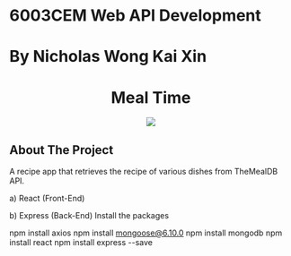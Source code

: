 # 6003CEM Web API Development
# By Nicholas Wong Kai Xin

<h1 align="center">Meal Time</h1>
<p align="center">
   <img src="https://forthebadge.com/images/badges/made-with-javascript.svg" />
</p>

## About The Project

A recipe app that retrieves the recipe of various dishes from TheMealDB API.

a) React (Front-End)


b) Express (Back-End)
Install the packages

npm install axios
npm install mongoose@6.10.0
npm install mongodb
npm install react
npm install express --save

